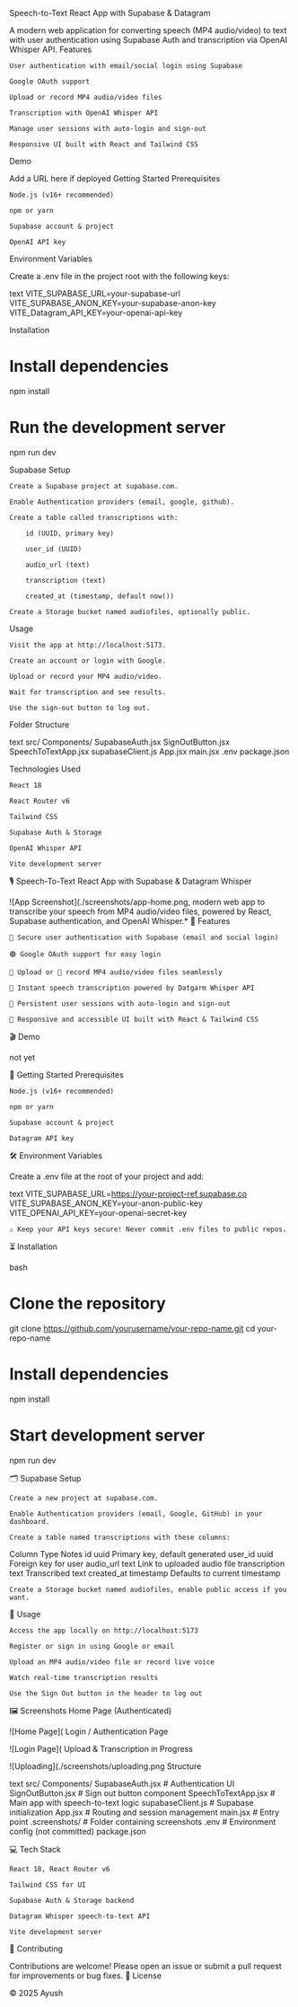 Speech-to-Text React App with Supabase & Datagram

A modern web application for converting speech (MP4 audio/video) to text with user authentication using Supabase Auth and transcription via OpenAI Whisper API.
Features

    User authentication with email/social login using Supabase

    Google OAuth support

    Upload or record MP4 audio/video files

    Transcription with OpenAI Whisper API

    Manage user sessions with auto-login and sign-out

    Responsive UI built with React and Tailwind CSS

Demo

Add a URL here if deployed
Getting Started
Prerequisites

    Node.js (v16+ recommended)

    npm or yarn

    Supabase account & project

    OpenAI API key

Environment Variables

Create a .env file in the project root with the following keys:

text
VITE_SUPABASE_URL=your-supabase-url
VITE_SUPABASE_ANON_KEY=your-supabase-anon-key
VITE_Datagram_API_KEY=your-openai-api-key

Installation

# Install dependencies
npm install

# Run the development server
npm run dev

Supabase Setup

    Create a Supabase project at supabase.com.

    Enable Authentication providers (email, google, github).

    Create a table called transcriptions with:

        id (UUID, primary key)

        user_id (UUID)

        audio_url (text)

        transcription (text)

        created_at (timestamp, default now())

    Create a Storage bucket named audiofiles, optionally public.

Usage

    Visit the app at http://localhost:5173.

    Create an account or login with Google.

    Upload or record your MP4 audio/video.

    Wait for transcription and see results.

    Use the sign-out button to log out.

Folder Structure

text
src/
  Components/
    SupabaseAuth.jsx
    SignOutButton.jsx
    SpeechToTextApp.jsx
  supabaseClient.js
  App.jsx
  main.jsx
.env
package.json

Technologies Used

    React 18

    React Router v6

    Tailwind CSS

    Supabase Auth & Storage

    OpenAI Whisper API

    Vite development server

🎙️ Speech-To-Text React App with Supabase & Datagram Whisper

![App Screenshot](./screenshots/app-home.png, modern web app to transcribe your speech from MP4 audio/video files, powered by React, Supabase authentication, and OpenAI Whisper.*
🚀 Features

    🔐 Secure user authentication with Supabase (email and social login)

    🟢 Google OAuth support for easy login

    📁 Upload or 🎤 record MP4 audio/video files seamlessly

    📝 Instant speech transcription powered by Datgarm Whisper API

    🔄 Persistent user sessions with auto-login and sign-out

    📱 Responsive and accessible UI built with React & Tailwind CSS

🎬 Demo

not yet

🔧 Getting Started
Prerequisites

    Node.js (v16+ recommended)

    npm or yarn

    Supabase account & project

    Datagram API key

🛠️ Environment Variables

Create a .env file at the root of your project and add:

text
VITE_SUPABASE_URL=https://your-project-ref.supabase.co
VITE_SUPABASE_ANON_KEY=your-anon-public-key
VITE_OPENAI_API_KEY=your-openai-secret-key

    ⚠️ Keep your API keys secure! Never commit .env files to public repos.

⏳ Installation

bash
# Clone the repository
git clone https://github.com/yourusername/your-repo-name.git
cd your-repo-name

# Install dependencies
npm install

# Start development server
npm run dev

🗂️ Supabase Setup

    Create a new project at supabase.com.

    Enable Authentication providers (email, Google, GitHub) in your dashboard.

    Create a table named transcriptions with these columns:

Column	Type	Notes
id	uuid	Primary key, default generated
user_id	uuid	Foreign key for user
audio_url	text	Link to uploaded audio file
transcription	text	Transcribed text
created_at	timestamp	Defaults to current timestamp

    Create a Storage bucket named audiofiles, enable public access if you want.

📱 Usage

    Access the app locally on http://localhost:5173

    Register or sign in using Google or email

    Upload an MP4 audio/video file or record live voice

    Watch real-time transcription results

    Use the Sign Out button in the header to log out

🖼 Screenshots
Home Page (Authenticated)

![Home Page](
Login / Authentication Page

![Login Page](
Upload & Transcription in Progress

![Uploading](./screenshots/uploading.png Structure

text
src/
  Components/
    SupabaseAuth.jsx        # Authentication UI
    SignOutButton.jsx       # Sign out button component
    SpeechToTextApp.jsx     # Main app with speech-to-text logic
  supabaseClient.js         # Supabase initialization
  App.jsx                   # Routing and session management
  main.jsx                  # Entry point
.screenshots/               # Folder containing screenshots
.env                       # Environment config (not committed)
package.json

💻 Tech Stack

    React 18, React Router v6

    Tailwind CSS for UI

    Supabase Auth & Storage backend

    Datagram Whisper speech-to-text API

    Vite development server

🤝 Contributing

Contributions are welcome! Please open an issue or submit a pull request for improvements or bug fixes.
📜 License

© 2025 Ayush
